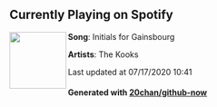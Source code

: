 ## Currently Playing on Spotify

[<img align="left" width="100" src="https://i.scdn.co/image/ab67616d00001e02fe6874ecaf81a53e4f5a107a">](https://open.spotify.com/album/6W5NMoXsloO4Kz16ANeSAb)

**Song**: Initials for Gainsbourg

**Artists**: The Kooks

Last updated at 07/17/2020 10:41

#### Generated with [20chan/github-now](https://github.com/20chan/github-now)